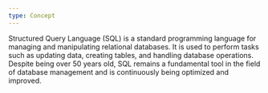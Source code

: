 ```yaml
---
type: Concept
---
```


Structured Query Language (SQL) is a standard programming language for managing and manipulating relational databases. It is used to perform tasks such as updating data, creating tables, and handling database operations. Despite being over 50 years old, SQL remains a fundamental tool in the field of database management and is continuously being optimized and improved.